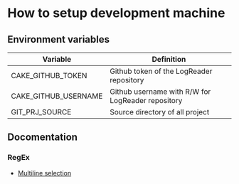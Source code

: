 # How to setup development machine

## Environment variables

| Variable             | Definition                                        |
| -------------------- | ------------------------------------------------- |
| CAKE_GITHUB_TOKEN    | Github token of the LogReader repository          |
| CAKE_GITHUB_USERNAME | Github username with R/W for LogReader repository |
| GIT_PRJ_SOURCE       | Source directory of all project                   |

## Docomentation

### RegEx
 * [Multiline selection](https://stackoverflow.com/questions/28864020/parse-multiline-log-entries-using-a-regex)